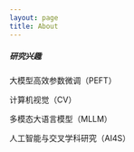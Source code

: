```yaml
---
layout: page
title: About
---
```


##### 研究兴趣

大模型高效参数微调（PEFT）

计算机视觉（CV）

多模态大语言模型（MLLM）

人工智能与交叉学科研究（AI4S）

